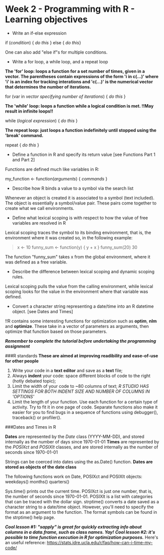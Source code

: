 # Week 2 - Programming with R - Learning objectives

* Write an if-else expression

if (*condition*) {
*do this*
} else {
*do this*}

One can also add "else if"s for multiple conditions. 

* Write a for loop, a while loop, and a repeat loop

**The 'for' loop: loops a function for a set number of times, given in a vector. The parentheses contain expressions of the form 'i in c(...)' where 'i' is an index for tracking interations and 'c(...)' is the numerical vector that determines the number of iterations.**

for (var in *vector specifying number of iterations*) {
*do this*
}

**The 'while' loop: loops a function while a logical condition is met. !!May result in infinite loops!!**

while (*logical expression*) {
*do this*
}

**The repeat loop: just loops a function indefinitely until stopped using the 'break' command.**

repeat {
*do this*
}

* Define a function in R and specify its return value [see Functions Part 1 and Part 2]

Functions are defined much like variables in R:

my_function <- function(*arguments*) {
*commands*
}

* Describe how R binds a value to a symbol via the search list

Whenever an object is created it is associated to a symbol (text included). The object is essentially a symbol/value pair. These pairs come together to create what we call environments. 

* Define what lexical scoping is with respect to how the value of free variables are resolved in R

Lexical scoping traces the symbol to its binding environment, that is, the environment where it was created so, in the following example:

> x <- 10
> funny_sum <- function(y) {
    y + x
}
> funny_sum(20)
> 30

The function "funny_sum" takes x from the global environment, where it was defined as a free variable. 

* Describe the difference between lexical scoping and dynamic scoping rules.

Lexical scoping pulls the value from the calling environment, while lexical scoping looks for the value in the environment where that variable was defined. 

* Convert a character string representing a date/time into an R datetime object. [see Dates and Times]

!!R contains some interesting functions for optimization such as **optim**, **nlm** and **optimize**. These take in a vector of parameters as arguments, then optimize that function based on those parameters.

***Remember to complete the tutorial before undertaking the programming assignment***

###R standards
**These are aimed at improving readibility and ease-of-use for other people**

1) Write your code in a **text editor** and save as a **text** file;
2) Always **indent** your code: space different blocks of code to the right (hotly debated topic);
3) Limit the width of your code to ~80 columns of text;
*R STUDIO HAS SETTINGS FOR BOTH INDENT SIZE AND NUMBER OF COLUMNS IN 'OPTIONS'*
4) Limit the length of your function. Use each function for a certain type of activity. Try to fit it in one page of code. Separate functions also make it easier for you to find bugs in a sequence of functions using debugger(), traceback() or profiler(). 

###Dates and Times in R

**Dates** are represented by the *Date* class (YYYY-MM-DD), and stored internally as the number of days since 1970-01-01
**Times** are represented by the *POSIXct* and *POSIXlt* classes, and are stored internally as the number of seconds since 1970-01-01

Strings can be coerced into dates using the as.Date() function. **Dates are stored as objects of the date class**

The following functions work on Date, POSIXct and POSIXlt objects:
weekdays()
months()
quarters()

Sys.time() prints out the current time.
POSIXct is just one number, that is, the number of seconds since 1970-01-01. POSIXlt is a list with categories that can be traced with the dollar sign. 
strptime() converts a date saved as a character string to a date/time object. However, you'll need to specify the format as an argument to the function. The format symbols can be found in the strptime() help page. 

***Cool lesson #1: "sapply" is great for quickly extracting info about columns in a data.frame, such as class names. Yay!***
***Cool lesson #2: it's possible to time function execution in R for optimization purposes.*** Here's an useful reference: https://stats.idre.ucla.edu/r/faq/how-can-i-time-my-code/
